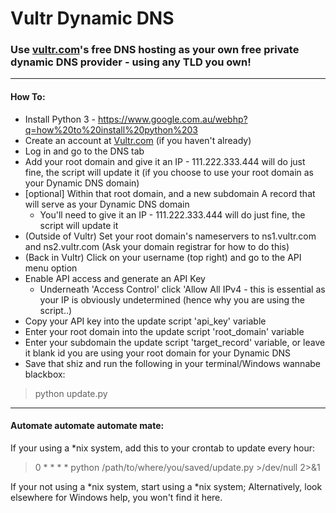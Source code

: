 # Vultr Dynamic DNS

### Use [vultr.com](vultr.com)'s free DNS hosting as your own free private dynamic DNS provider - **using any TLD you own!**

---

#### How To:
* Install Python 3  - https://www.google.com.au/webhp?q=how%20to%20install%20python%203
* Create an account at [Vultr.com](vultr.com) (if you haven't already)
* Log in and go to the DNS tab
* Add your root domain and give it an IP - 111.222.333.444 will do just fine, the script will update it (if you choose to use your root domain as your Dynamic DNS domain)
* [optional] Within that root domain, and a new subdomain A record that will serve as your Dynamic DNS domain
  * You'll need to give it an IP - 111.222.333.444 will do just fine, the script will update it
* (Outside of Vultr) Set your root domain's nameservers to ns1.vultr.com and ns2.vultr.com (Ask your domain registrar for how to do this)
* (Back in Vultr) Click on your username (top right) and go to the API menu option
* Enable API access and generate an API Key
  * Underneath 'Access Control' click 'Allow All IPv4 - this is essential as your IP is obviously undetermined (hence why you are using the script..)
* Copy your API key into the update script 'api_key' variable
* Enter your root domain into the update script 'root_domain' variable
* Enter your subdomain the update script 'target_record' variable, or leave it blank id you are using your root domain for your Dynamic DNS
* Save that shiz and run the following in your terminal/Windows wannabe blackbox:

> python update.py

---

#### Automate automate automate mate:
If your using a *nix system, add this to your crontab to update every hour:
> 0 * * * * python /path/to/where/you/saved/update.py >/dev/null 2>&1


If your not using a *nix system, start using a *nix system; Alternatively, look elsewhere for Windows help, you won't find it here.
